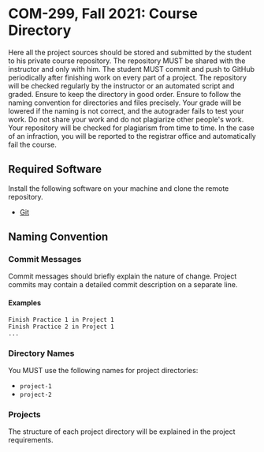 # COM-299, Fall 2021: Course Directory

Here all the project sources should be stored and submitted by the student to
his private course repository. The repository MUST be shared with the instructor
and only with him. The student MUST commit and push to GitHub periodically after
finishing work on every part of a project. The repository will be checked
regularly by the instructor or an automated script and graded. Ensure to keep
the directory in good order. Ensure to follow the naming convention for
directories and files precisely. Your grade will be lowered if the naming is not
correct, and the autograder fails to test your work. Do not share your work and
do not plagiarize other people's work. Your repository will be checked for
plagiarism from time to time. In the case of an infraction, you will be reported
to the registrar office and automatically fail the course.

## Required Software

Install the following software on your machine and clone the remote repository.

* [Git](https://git-scm.com)

## Naming Convention

### Commit Messages

Commit messages should briefly explain the nature of change. Project commits may
contain a detailed commit description on a separate line.

#### Examples

```
Finish Practice 1 in Project 1
Finish Practice 2 in Project 1
...
```

### Directory Names

You MUST use the following names for project directories:

* `project-1`
* `project-2`

### Projects

The structure of each project directory will be explained in the project
requirements.
